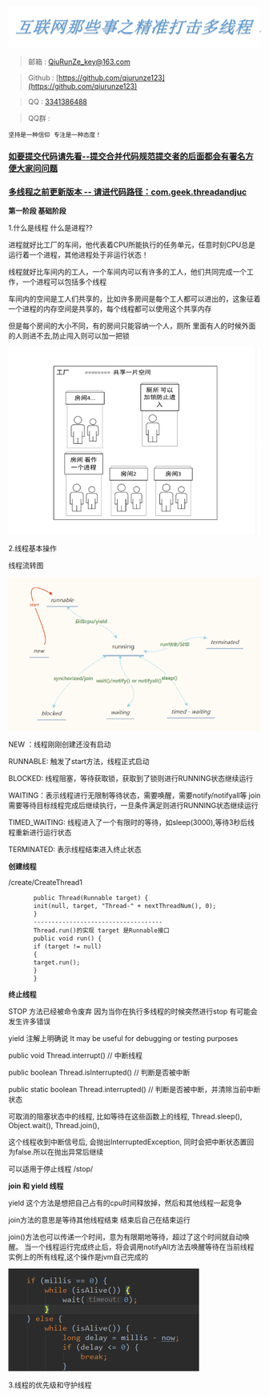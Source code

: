 ![互联网 Java 多线程那些事](https://raw.githubusercontent.com/qiurunze123/imageall/master/thread100.png)

> 邮箱 : [QiuRunZe_key@163.com](QiuRunZe_key@163.com)

> Github : [https://github.com/qiurunze123](https://github.com/qiurunze123)

> QQ : [3341386488](3341386488)

> QQ群 :

    坚持是一种信仰 专注是一种态度！
    
###  [如要提交代码请先看--提交合并代码规范提交者的后面都会有署名方便大家问问题](/docs/code-criterion.md)
###  [多线程之前更新版本 -- 请进代码路径：com.geek.threadandjuc](/docs/thread-base-1.md)


**第一阶段 基础阶段**

1.什么是线程 什么是进程?? 

进程就好比工厂的车间，他代表着CPU所能执行的任务单元，任意时刻CPU总是运行着一个进程，其他进程处于非运行状态！

线程就好比车间内的工人，一个车间内可以有许多的工人，他们共同完成一个工作，一个进程可以包括多个线程

车间内的空间是工人们共享的，比如许多房间是每个工人都可以进出的，这象征着一个进程的内存空间是共享的，每个线程都可以使用这个共享内存

但是每个房间的大小不同，有的房间只能容纳一个人，厕所 里面有人的时候外面的人则进不去,防止闯入则可以加一把锁

![整体流程](https://raw.githubusercontent.com/qiurunze123/imageall/master/threadnew1.png)


2.线程基本操作 

线程流转图

  ![整体流程](https://raw.githubusercontent.com/qiurunze123/imageall/master/threadnew2.png)

 NEW ：线程刚刚创建还没有启动
 
 RUNNABLE: 触发了start方法，线程正式启动
 
 BLOCKED: 线程阻塞，等待获取锁，获取到了锁则进行RUNNING状态继续运行
 
 WAITING：表示线程进行无限制等待状态，需要唤醒，需要notify/notifyall等 join需要等待目标线程完成后继续执行，一旦条件满足则进行RUNNING状态继续运行
 
 TIMED_WAITING: 线程进入了一个有限时的等待，如sleep(3000),等待3秒后线程重新进行运行状态
 
 TERMINATED: 表示线程结束进入终止状态
 
**创建线程**

 /create/CreateThread1
 
           public Thread(Runnable target) {
           init(null, target, "Thread-" + nextThreadNum(), 0);
           }
           ------------------------------------
           Thread.run()的实现 target 是Runnable接口
           public void run() { 
           if (target != null) 
           { 
           target.run(); 
           } 
           }
           
 **终止线程**
 
  STOP 方法已经被命令废弃 因为当你在执行多线程的时候突然进行stop 有可能会发生许多错误
  
  yield 注解上明确说 It may be useful for debugging or testing purposes 
  
  public void Thread.interrupt() // 中断线程 
  
  public boolean Thread.isInterrupted()  // 判断是否被中断 
  
  public static boolean Thread.interrupted() // 判断是否被中断，并清除当前中断状态
  
  可取消的阻塞状态中的线程, 比如等待在这些函数上的线程, Thread.sleep(), Object.wait(), Thread.join(),
   
  这个线程收到中断信号后, 会抛出InterruptedException, 同时会把中断状态置回为false.所以在抛出异常后继续
  
  可以适用于停止线程 /stop/
  
  **join 和 yield 线程**
  
  yield 这个方法是想把自己占有的cpu时间释放掉，然后和其他线程一起竞争
  
  join方法的意思是等待其他线程结束 结束后自己在结束运行
  
  join()方法也可以传递一个时间，意为有限期地等待，超过了这个时间就自动唤醒。 当一个线程运行完成终止后，将会调用notifyAll方法去唤醒等待在当前线程实例上的所有线程,这个操作是jvm自己完成的

  ![整体流程](https://raw.githubusercontent.com/qiurunze123/imageall/master/threadnew3.png)

3.线程的优先级和守护线程

